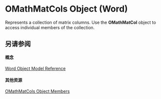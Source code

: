 
# OMathMatCols Object (Word)

Represents a collection of matrix columns. Use the  **OMathMatCol** object to access individual members of the collection.


## 另请参阅


#### 概念


[Word Object Model Reference](be452561-b436-bb9b-6f94-3faa9a74a6fd.md)
#### 其他资源


[OMathMatCols Object Members](http://msdn.microsoft.com/library/28f1904e-703d-c96d-6a47-65a77ae059db%28Office.15%29.aspx)